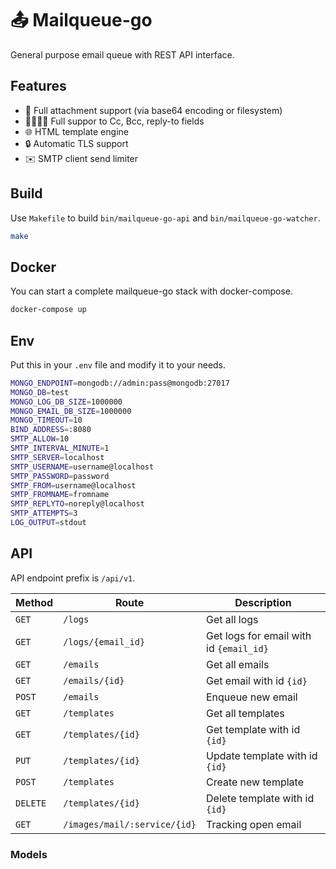 # 📤 Mailqueue-go

General purpose email queue with REST API interface.

## Features

- 📎 Full attachment support (via base64 encoding or filesystem)
- 👨‍👩‍👧‍👦 Full suppor to Cc, Bcc, reply-to fields
- 🌐 HTML template engine
- 🔒 Automatic TLS support
- ✉️ SMTP client send limiter

## Build

Use `Makefile` to build `bin/mailqueue-go-api` and `bin/mailqueue-go-watcher`.

```bash
make
```


## Docker

You can start a complete mailqueue-go stack with docker-compose.

```bash
docker-compose up
```

## Env

Put this in your `.env` file and modify it to your needs.

```bash
MONGO_ENDPOINT=mongodb://admin:pass@mongodb:27017
MONGO_DB=test
MONGO_LOG_DB_SIZE=1000000
MONGO_EMAIL_DB_SIZE=1000000
MONGO_TIMEOUT=10
BIND_ADDRESS=:8080
SMTP_ALLOW=10
SMTP_INTERVAL_MINUTE=1
SMTP_SERVER=localhost
SMTP_USERNAME=username@localhost
SMTP_PASSWORD=password
SMTP_FROM=username@localhost
SMTP_FROMNAME=fromname
SMTP_REPLYTO=noreply@localhost
SMTP_ATTEMPTS=3
LOG_OUTPUT=stdout
````

## API

API endpoint prefix is `/api/v1`.

| Method | Route | Description |
|--------|-------|-------------|
|`GET`| `/logs` | Get all logs|
|`GET`| `/logs/{email_id}`|  Get logs for email with id `{email_id}`|
|`GET`| `/emails` | Get all emails|
|`GET`| `/emails/{id}` | Get email with id `{id}`|
|`POST`| `/emails` | Enqueue new email|
|`GET`| `/templates` | Get all templates|
|`GET`| `/templates/{id}` | Get template with id `{id}`|
|`PUT`| `/templates/{id}` | Update template with id `{id}`|
|`POST`| `/templates` | Create new template|
|`DELETE`| `/templates/{id}` | Delete template with id `{id}`|
|`GET`|`/images/mail/:service/{id}`| Tracking open email|

### Models
